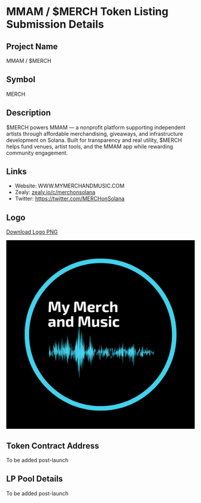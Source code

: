 # MMAM / $MERCH Token Listing Submission Details

## Project Name
MMAM / $MERCH

## Symbol
MERCH

## Description
$MERCH powers MMAM — a nonprofit platform supporting independent artists through affordable merchandising, giveaways, and infrastructure development on Solana. Built for transparency and real utility, $MERCH helps fund venues, artist tools, and the MMAM app while rewarding community engagement.

## Links
- Website: WWW.MYMERCHANDMUSIC.COM
- Zealy: [zealy.io/c/merchonsolana](https://zealy.io/cw/merchonsolana)
- Twitter: https://twitter.com/MERCHonSolana

## Logo
[Download Logo PNG](./logo/logo%20512.png)

![MERCH Logo](./logo/logo%20512.png)



## Token Contract Address
To be added post-launch

## LP Pool Details
To be added post-launch
